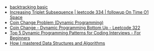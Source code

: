 - [backtracking basic](https://www.youtube.com/watch?v=cbBiCfrNAFo)
- [Increasing Triplet Subsequence | leetcode 334 | followup On Time O1 Space
](https://www.youtube.com/watch?v=xZ5FBqk-cFw)
- [Coin Change Problem (Dynamic Programming)](https://www.youtube.com/watch?v=jaNZ83Q3QGc)
- [Coin Change - Dynamic Programming Bottom Up - Leetcode 322](https://www.youtube.com/watch?v=H9bfqozjoqs)
- [Top 5 Dynamic Programming Patterns for Coding Interviews - For Beginners](https://www.youtube.com/watch?v=mBNrRy2_hVs)
- [How I mastered Data Structures and Algorithms
](https://www.youtube.com/watch?v=s2mYsPWzLjg)